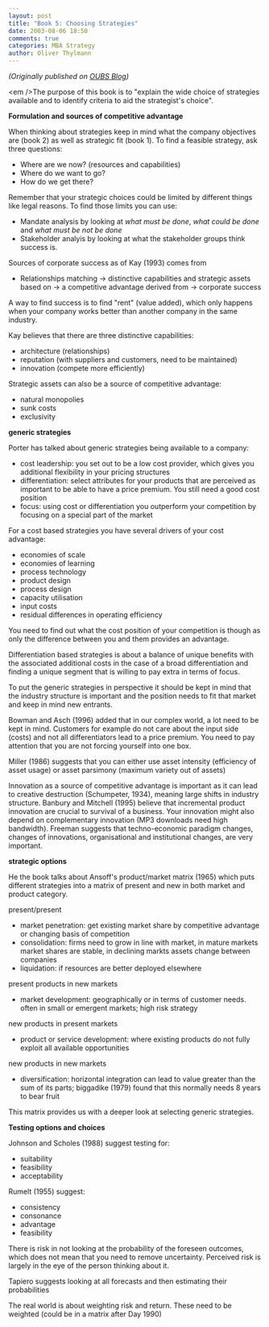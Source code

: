 ```yaml
---
layout: post
title: "Book 5: Choosing Strategies"
date: 2003-08-06 18:50
comments: true
categories: MBA Strategy
author: Oliver Thylmann
---
```




*(Originally published on [OUBS Blog](http://blog.thylmann.net/category/oubs/))*

&lt;em /&gt;The purpose of this book is to &quot;explain the wide choice of strategies available and to identify criteria to aid the strategist's choice&quot;.

**Formulation and sources of competitive advantage**

When thinking about strategies keep in mind what the company objectives are (book 2) as well as strategic fit (book 1). To find a feasible strategy, ask three questions:


* Where are we now? (resources and capabilities)
* Where do we want to go?
* How do we get there?


Remember that your strategic choices could be limited by different things like legal reasons. To find those limits you can use:


* Mandate analysis by looking at *what must be done*, *what could be done* and *what must be not be done*
* Stakeholder analyis by looking at what the stakeholder groups think success is.


Sources of corporate success as of Kay (1993) comes from


* Relationships matching -&gt; distinctive capabilities and strategic assets based on -&gt; a competitive advantage derived from -&gt; corporate success


A way to find success is to find &quot;rent&quot; (value added), which only happens when your company works better than another company in the same industry.

Kay believes that there are three distinctive capabilities:
- architecture (relationships)
- reputation (with suppliers and customers, need to be maintained)
- innovation (compete more efficiently)

Strategic assets can also be a source of competitive advantage:
- natural monopolies
- sunk costs
- exclusivity

**generic strategies**

Porter has talked about generic strategies being available  to a company:


* cost leadership: you set out to be a low cost provider, which gives you additional flexibility in your pricing structures
* differentiation: select attributes for your products that are perceived as important to be able to have a price premium. You still need a good cost position
* focus: using cost or differentiation you outperform your competition by focusing on a special part of the market


For a cost based strategies you have several drivers of your cost advantage:
- economies of scale
- economies of learning
- process technology
- product design
- process design
- capacity utilisation
- input costs
- residual differences in operating efficiency

You need to find out what the cost position of your competition is though as only the difference between you and them provides an advantage.

Differentiation based strategies is about a balance of unique benefits with the associated additional costs in the case of a broad differentiation and finding a unique segment that is willing to pay extra in terms of focus.

To put the generic strategies in perspective it should be kept in mind that the industry structure is important and the position needs to fit that market and keep in mind new entrants.

Bowman and Asch (1996) added that in our complex world, a lot need to be kept in mind. Customers for example do not care about the input side (costs) and not all differentiators lead to a price premium. You need to pay attention that you are not forcing yourself into one box.

Miller (1986) suggests that you can either use asset intensity (efficiency of asset usage) or asset parsimony (maximum variety out of assets)

Innovation as a source of competitive advantage is important as it can lead to creative destruction (Schumpeter, 1934), meaning large shifts in industry structure.  Banbury and Mitchell (1995) believe that incremental product innovation are crucial to survival of a business. Your innovation might also depend on complementary innovation (MP3 downloads need high bandwidth). Freeman suggests that techno-economic paradigm changes, changes of innovations, organisational and institutional changes, are very important.

**strategic options**

He the book talks about Ansoff's product/market matrix (1965) which puts different strategies into a matrix of present and new in both market and product category.

present/present
- market penetration: get existing market share by competitive advantage or changing basis of competition
- consolidation: firms need to grow in line with market, in mature markets market shares are stable, in declining markts assets change between companies
- liquidation: if resources are better deployed elsewhere

present products in new markets
- market development: geographically or in terms of customer needs. often in small or emergent markets; high risk strategy

new products in present markets
- product or service development: where existing products do not fully exploit all available opportunities

new products in new markets
- diversification: horizontal integration can lead to value greater than the sum of its parts; biggadike (1979) found that this normally needs 8 years to bear fruit

This matrix provides us with a deeper look at selecting generic strategies.

**Testing options and choices**

Johnson and Scholes (1988) suggest testing for:
- suitability
- feasibility
- acceptability

Rumelt (1955) suggest:
- consistency
- consonance
- advantage
- feasibility

There is risk in not looking at the probability of the foreseen outcomes, which does not mean that you need to remove uncertainty. Perceived risk is largely in the eye of the person thinking about it.

Tapiero suggests looking at all forecasts and then estimating their probabilities

The real world is about weighting risk and return. These need to be weighted (could be in a matrix after Day 1990)



